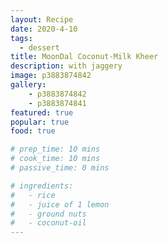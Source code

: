 ```yaml
---
layout: Recipe
date: 2020-4-10
tags:
  - dessert
title: MoonDal Coconut-Milk Kheer
description: with jaggery
image: p3883874842
gallery:
    - p3883874842
    - p3883874841
featured: true
popular: true
food: true

# prep_time: 10 mins
# cook_time: 10 mins
# passive_time: 0 mins

# ingredients:
#   - rice
#   - juice of 1 lemon
#   - ground nuts
#   - coconut-oil
---
```





